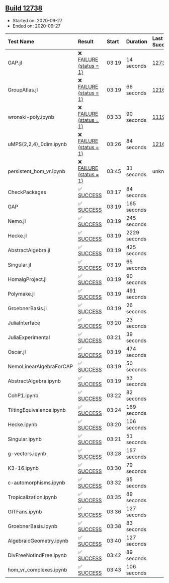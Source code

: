 ## [Build 12738](https://oscarci.mathematik.uni-kl.de/job/oscar/12738/)

* Started on: 2020-09-27
* Ended on: 2020-09-27

| Test Name    | Result | Start | Duration | Last Success | First Failure |
|:-------------|:-------|:------|:---------|:-------------|:--------------|
| GAP.jl | ❌ [FAILURE (status = 1)](https://oscarci.mathematik.uni-kl.de/job/oscar/12738/artifact/logs/build-12738/GAP.jl.log) | 03:19 | 14 seconds | [12737](https://oscarci.mathematik.uni-kl.de/job/oscar/12737/) | [12738](https://oscarci.mathematik.uni-kl.de/job/oscar/12738/) |
| GroupAtlas.jl | ❌ [FAILURE (status = 1)](https://oscarci.mathematik.uni-kl.de/job/oscar/12738/artifact/logs/build-12738/GroupAtlas.jl.log) | 03:19 | 66 seconds | [12167](https://oscarci.mathematik.uni-kl.de/job/oscar/12167/) | [12168](https://oscarci.mathematik.uni-kl.de/job/oscar/12168/) |
| wronski-poly.ipynb | ❌ [FAILURE (status = 1)](https://oscarci.mathematik.uni-kl.de/job/oscar/12738/artifact/logs/build-12738/wronski-poly.ipynb.log) | 03:33 | 90 seconds | [11192](https://oscarci.mathematik.uni-kl.de/job/oscar/11192/) | [11193](https://oscarci.mathematik.uni-kl.de/job/oscar/11193/) |
| uMPS(2,2,4)_0dim.ipynb | ❌ [FAILURE (status = 1)](https://oscarci.mathematik.uni-kl.de/job/oscar/12738/artifact/logs/build-12738/uMPS-2-2-4-_0dim.ipynb.log) | 03:26 | 84 seconds | [12167](https://oscarci.mathematik.uni-kl.de/job/oscar/12167/) | [12168](https://oscarci.mathematik.uni-kl.de/job/oscar/12168/) |
| persistent_hom_vr.ipynb | ❌ [FAILURE (status = 1)](https://oscarci.mathematik.uni-kl.de/job/oscar/12738/artifact/logs/build-12738/persistent_hom_vr.ipynb.log) | 03:45 | 31 seconds | unknown | unknown |
| CheckPackages | ✅ [SUCCESS](https://oscarci.mathematik.uni-kl.de/job/oscar/12738/artifact/logs/build-12738/CheckPackages.log) | 03:17 | 84 seconds |  |  |
| GAP | ✅ [SUCCESS](https://oscarci.mathematik.uni-kl.de/job/oscar/12738/artifact/logs/build-12738/GAP.log) | 03:19 | 165 seconds |  |  |
| Nemo.jl | ✅ [SUCCESS](https://oscarci.mathematik.uni-kl.de/job/oscar/12738/artifact/logs/build-12738/Nemo.jl.log) | 03:19 | 245 seconds |  |  |
| Hecke.jl | ✅ [SUCCESS](https://oscarci.mathematik.uni-kl.de/job/oscar/12738/artifact/logs/build-12738/Hecke.jl.log) | 03:19 | 2229 seconds |  |  |
| AbstractAlgebra.jl | ✅ [SUCCESS](https://oscarci.mathematik.uni-kl.de/job/oscar/12738/artifact/logs/build-12738/AbstractAlgebra.jl.log) | 03:19 | 425 seconds |  |  |
| Singular.jl | ✅ [SUCCESS](https://oscarci.mathematik.uni-kl.de/job/oscar/12738/artifact/logs/build-12738/Singular.jl.log) | 03:19 | 65 seconds |  |  |
| HomalgProject.jl | ✅ [SUCCESS](https://oscarci.mathematik.uni-kl.de/job/oscar/12738/artifact/logs/build-12738/HomalgProject.jl.log) | 03:19 | 90 seconds |  |  |
| Polymake.jl | ✅ [SUCCESS](https://oscarci.mathematik.uni-kl.de/job/oscar/12738/artifact/logs/build-12738/Polymake.jl.log) | 03:19 | 491 seconds |  |  |
| GroebnerBasis.jl | ✅ [SUCCESS](https://oscarci.mathematik.uni-kl.de/job/oscar/12738/artifact/logs/build-12738/GroebnerBasis.jl.log) | 03:19 | 26 seconds |  |  |
| JuliaInterface | ✅ [SUCCESS](https://oscarci.mathematik.uni-kl.de/job/oscar/12738/artifact/logs/build-12738/JuliaInterface.log) | 03:20 | 23 seconds |  |  |
| JuliaExperimental | ✅ [SUCCESS](https://oscarci.mathematik.uni-kl.de/job/oscar/12738/artifact/logs/build-12738/JuliaExperimental.log) | 03:21 | 39 seconds |  |  |
| Oscar.jl | ✅ [SUCCESS](https://oscarci.mathematik.uni-kl.de/job/oscar/12738/artifact/logs/build-12738/Oscar.jl.log) | 03:19 | 474 seconds |  |  |
| NemoLinearAlgebraForCAP | ✅ [SUCCESS](https://oscarci.mathematik.uni-kl.de/job/oscar/12738/artifact/logs/build-12738/NemoLinearAlgebraForCAP.log) | 03:19 | 50 seconds |  |  |
| AbstractAlgebra.ipynb | ✅ [SUCCESS](https://oscarci.mathematik.uni-kl.de/job/oscar/12738/artifact/logs/build-12738/AbstractAlgebra.ipynb.log) | 03:19 | 53 seconds |  |  |
| CohP1.ipynb | ✅ [SUCCESS](https://oscarci.mathematik.uni-kl.de/job/oscar/12738/artifact/logs/build-12738/CohP1.ipynb.log) | 03:22 | 82 seconds |  |  |
| TiltingEquivalence.ipynb | ✅ [SUCCESS](https://oscarci.mathematik.uni-kl.de/job/oscar/12738/artifact/logs/build-12738/TiltingEquivalence.ipynb.log) | 03:24 | 169 seconds |  |  |
| Hecke.ipynb | ✅ [SUCCESS](https://oscarci.mathematik.uni-kl.de/job/oscar/12738/artifact/logs/build-12738/Hecke.ipynb.log) | 03:20 | 106 seconds |  |  |
| Singular.ipynb | ✅ [SUCCESS](https://oscarci.mathematik.uni-kl.de/job/oscar/12738/artifact/logs/build-12738/Singular.ipynb.log) | 03:21 | 51 seconds |  |  |
| g-vectors.ipynb | ✅ [SUCCESS](https://oscarci.mathematik.uni-kl.de/job/oscar/12738/artifact/logs/build-12738/g-vectors.ipynb.log) | 03:28 | 157 seconds |  |  |
| K3-16.ipynb | ✅ [SUCCESS](https://oscarci.mathematik.uni-kl.de/job/oscar/12738/artifact/logs/build-12738/K3-16.ipynb.log) | 03:30 | 79 seconds |  |  |
| c-automorphisms.ipynb | ✅ [SUCCESS](https://oscarci.mathematik.uni-kl.de/job/oscar/12738/artifact/logs/build-12738/c-automorphisms.ipynb.log) | 03:32 | 95 seconds |  |  |
| Tropicalization.ipynb | ✅ [SUCCESS](https://oscarci.mathematik.uni-kl.de/job/oscar/12738/artifact/logs/build-12738/Tropicalization.ipynb.log) | 03:35 | 89 seconds |  |  |
| GITFans.ipynb | ✅ [SUCCESS](https://oscarci.mathematik.uni-kl.de/job/oscar/12738/artifact/logs/build-12738/GITFans.ipynb.log) | 03:36 | 127 seconds |  |  |
| GroebnerBasis.ipynb | ✅ [SUCCESS](https://oscarci.mathematik.uni-kl.de/job/oscar/12738/artifact/logs/build-12738/GroebnerBasis.ipynb.log) | 03:38 | 83 seconds |  |  |
| AlgebraicGeometry.ipynb | ✅ [SUCCESS](https://oscarci.mathematik.uni-kl.de/job/oscar/12738/artifact/logs/build-12738/AlgebraicGeometry.ipynb.log) | 03:40 | 127 seconds |  |  |
| DivFreeNotIndFree.ipynb | ✅ [SUCCESS](https://oscarci.mathematik.uni-kl.de/job/oscar/12738/artifact/logs/build-12738/DivFreeNotIndFree.ipynb.log) | 03:42 | 89 seconds |  |  |
| hom_vr_complexes.ipynb | ✅ [SUCCESS](https://oscarci.mathematik.uni-kl.de/job/oscar/12738/artifact/logs/build-12738/hom_vr_complexes.ipynb.log) | 03:43 | 106 seconds |  |  |
